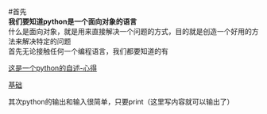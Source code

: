 #首先  
**我们要知道python是一个面向对象的语言**  
什么是面向对象，就是用来直接解决一个问题的方式，目的就是创造一个好用的方法来解决特定的问题  
首先无论接触任何一个编程语言，我们都要知道的有  

[这是一个python的自述-心得](https://github.com/junmx9/-python/blob/main/%E4%B8%80%E4%B8%AApython%E7%9A%84%E8%87%AA%E8%BF%B0%7C%E5%BF%83%E5%BE%97)

[基础](https://github.com/junmx9/-python/blob/main/%E5%9F%BA%E7%A1%80)

其次python的输出和输入很简单，只要print（这里写内容就可以输出了）

